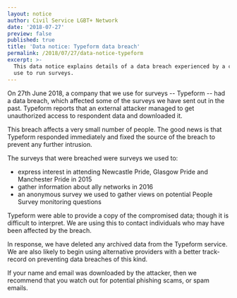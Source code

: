 ```yaml
---
layout: notice
author: Civil Service LGBT+ Network
date: '2018-07-27'
preview: false
published: true
title: 'Data notice: Typeform data breach'
permalink: /2018/07/27/data-notice-typeform
excerpt: >-
  This data notice explains details of a data breach experienced by a company we
  use to run surveys.
---
```

On 27th June 2018, a company that we use for surveys -- Typeform -- had a data breach, which affected some of the surveys we have sent out in the past. Typeform reports that an external attacker managed to get unauthorized access to respondent data and downloaded it. 

This breach affects a very small number of people. The good news is that Typeform responded immediately and fixed the source of the breach to prevent any further intrusion.

The surveys that were breached were surveys we used to:

- express interest in attending Newcastle Pride, Glasgow Pride and Manchester Pride in 2015
- gather information about ally networks in 2016
- an anonymous survey we used to gather views on potential People Survey monitoring questions

Typeform were able to provide a copy of the compromised data; though it is difficult to interpret. We are using this to contact individuals who may have been affected by the breach.

In response, we have deleted any archived data from the Typeform service. We are also likely to begin using alternative providers with a better track-record on preventing data breaches of this kind.

If your name and email was downloaded by the attacker, then we recommend that you watch out for potential phishing scams, or spam emails.
